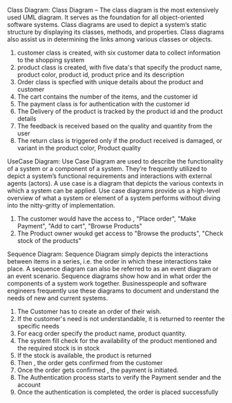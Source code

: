 Class Diagram:
Class Diagram – The class diagram is the most extensively used UML diagram. It serves as the foundation for all object-oriented software systems. Class diagrams are used to depict a system’s static structure by displaying its classes, methods, and properties. Class diagrams also assist us in determining the links among various classes or objects. 
1. customer class is created, with six customer data to collect information to the shopping system
2. product class is created, with five data's that specify the product name, product color, product id, product price and its description
3. Order class is specfied with unique details about the product and customer 
4. The cart contains the number of the items, and the customer id
5. The payment class is for authentication with the customer id
6. The Delivery of the product is tracked by the product id and the product details
7. The feedback is received based on the quality and quantity from the user
8. The return class is triggered only if the product received is damaged, or variant in the product color, Product quality

UseCase Diagram:
Use Case Diagram are used to describe the functionality of a system or a component of a system. They’re frequently utilized to depict a system’s functional requirements and interactions with external agents (actors). A use case is a diagram that depicts the various contexts in which a system can be applied. Use case diagrams provide us a high-level overview of what a system or element of a system performs without diving into the nitty-gritty of implementation.
1. The customer would have the access to , "Place order", "Make Payment", "Add to cart", "Browse Products"
2. The Product owner woukd get access to "Browse the products", "Check stock of the products"

Sequence Diagram:
Sequence Diagram simply depicts the interactions between items in a series, i.e. the order in which these interactions take place. A sequence diagram can also be referred to as an event diagram or an event scenario. Sequence diagrams show how and in what order the components of a system work together. Businesspeople and software engineers frequently use these diagrams to document and understand the needs of new and current systems. 
1. The Customer has to create an order of their wish.
2. If the customer's need is not understandable, it is returned to reenter the specific needs
3. For eacg order specify the product name, product quantity.
4. The system fill check for the availability of the product mentioned and the required stock is in stock
5. If the stock is available, the product is returned 
6. Then , the order gets confirmed from the customer
7. Once the order gets confirmed , the payment is initiated.
8. The Authentication process starts to verify the Payment sender and the account 
9. Once the authentication is completed, the order is placed successfully